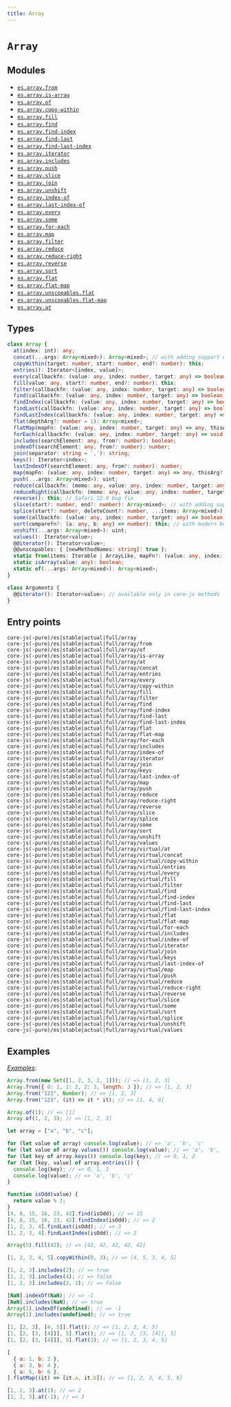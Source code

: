 ```yaml
---
title: Array
---
```


# `Array`

## Modules
- [`es.array.from`](https://github.com/zloirock/core-js/blob/master/packages/core-js/modules/es.array.from.js)
- [`es.array.is-array`](https://github.com/zloirock/core-js/blob/master/packages/core-js/modules/es.array.is-array.js)
- [`es.array.of`](https://github.com/zloirock/core-js/blob/master/packages/core-js/modules/es.array.of.js)
- [`es.array.copy-within`](https://github.com/zloirock/core-js/blob/master/packages/core-js/modules/es.array.copy-within.js)
- [`es.array.fill`](https://github.com/zloirock/core-js/blob/master/packages/core-js/modules/es.array.fill.js)
- [`es.array.find`](https://github.com/zloirock/core-js/blob/master/packages/core-js/modules/es.array.find.js)
- [`es.array.find-index`](https://github.com/zloirock/core-js/blob/master/packages/core-js/modules/es.array.find-index.js)
- [`es.array.find-last`](https://github.com/zloirock/core-js/blob/master/packages/core-js/modules/es.array.find-last.js)
- [`es.array.find-last-index`](https://github.com/zloirock/core-js/blob/master/packages/core-js/modules/es.array.find-last-index.js)
- [`es.array.iterator`](https://github.com/zloirock/core-js/blob/master/packages/core-js/modules/es.array.iterator.js)
- [`es.array.includes`](https://github.com/zloirock/core-js/blob/master/packages/core-js/modules/es.array.includes.js)
- [`es.array.push`](https://github.com/zloirock/core-js/blob/master/packages/core-js/modules/es.array.push.js)
- [`es.array.slice`](https://github.com/zloirock/core-js/blob/master/packages/core-js/modules/es.array.slice.js)
- [`es.array.join`](https://github.com/zloirock/core-js/blob/master/packages/core-js/modules/es.array.join.js)
- [`es.array.unshift`](https://github.com/zloirock/core-js/blob/master/packages/core-js/modules/es.array.unshift.js)
- [`es.array.index-of`](https://github.com/zloirock/core-js/blob/master/packages/core-js/modules/es.array.index-of.js)
- [`es.array.last-index-of`](https://github.com/zloirock/core-js/blob/master/packages/core-js/modules/es.array.last-index-of.js)
- [`es.array.every`](https://github.com/zloirock/core-js/blob/master/packages/core-js/modules/es.array.every.js)
- [`es.array.some`](https://github.com/zloirock/core-js/blob/master/packages/core-js/modules/es.array.some.js)
- [`es.array.for-each`](https://github.com/zloirock/core-js/blob/master/packages/core-js/modules/es.array.for-each.js)
- [`es.array.map`](https://github.com/zloirock/core-js/blob/master/packages/core-js/modules/es.array.map.js)
- [`es.array.filter`](https://github.com/zloirock/core-js/blob/master/packages/core-js/modules/es.array.filter.js)
- [`es.array.reduce`](https://github.com/zloirock/core-js/blob/master/packages/core-js/modules/es.array.reduce.js)
- [`es.array.reduce-right`](https://github.com/zloirock/core-js/blob/master/packages/core-js/modules/es.array.reduce-right.js)
- [`es.array.reverse`](https://github.com/zloirock/core-js/blob/master/packages/core-js/modules/es.array.reverse.js)
- [`es.array.sort`](https://github.com/zloirock/core-js/blob/master/packages/core-js/modules/es.array.sort.js)
- [`es.array.flat`](https://github.com/zloirock/core-js/blob/master/packages/core-js/modules/es.array.flat.js)
- [`es.array.flat-map`](https://github.com/zloirock/core-js/blob/master/packages/core-js/modules/es.array.flat-map.js)
- [`es.array.unscopables.flat`](https://github.com/zloirock/core-js/blob/master/packages/core-js/modules/es.array.unscopables.flat.js)
- [`es.array.unscopables.flat-map`](https://github.com/zloirock/core-js/blob/master/packages/core-js/modules/es.array.unscopables.flat-map.js)
- [`es.array.at`](https://github.com/zloirock/core-js/blob/master/packages/core-js/modules/es.array.at.js)

## Types
```ts
class Array {
  at(index: int): any;
  concat(...args: Array<mixed>): Array<mixed>; // with adding support of @@isConcatSpreadable and @@species
  copyWithin(target: number, start: number, end?: number): this;
  entries(): Iterator<[index, value]>;
  every(callbackfn: (value: any, index: number, target: any) => boolean, thisArg?: any): boolean;
  fill(value: any, start?: number, end?: number): this;
  filter(callbackfn: (value: any, index: number, target: any) => boolean, thisArg?: any): Array<mixed>; // with adding support of @@species
  find(callbackfn: (value: any, index: number, target: any) => boolean), thisArg?: any): any;
  findIndex(callbackfn: (value: any, index: number, target: any) => boolean, thisArg?: any): uint;
  findLast(callbackfn: (value: any, index: number, target: any) => boolean, thisArg?: any): any;
  findLastIndex(callbackfn: (value: any, index: number, target: any) => boolean, thisArg?: any): uint;
  flat(depthArg?: number = 1): Array<mixed>;
  flatMap(mapFn: (value: any, index: number, target: any) => any, thisArg: any): Array<mixed>;
  forEach(callbackfn: (value: any, index: number, target: any) => void, thisArg?: any): void;
  includes(searchElement: any, from?: number): boolean;
  indexOf(searchElement: any, from?: number): number;
  join(separator: string = ','): string;
  keys(): Iterator<index>;
  lastIndexOf(searchElement: any, from?: number): number;
  map(mapFn: (value: any, index: number, target: any) => any, thisArg?: any): Array<mixed>; // with adding support of @@species
  push(...args: Array<mixed>): uint;
  reduce(callbackfn: (memo: any, value: any, index: number, target: any) => any, initialValue?: any): any;
  reduceRight(callbackfn: (memo: any, value: any, index: number, target: any) => any, initialValue?: any): any;
  reverse(): this; // Safari 12.0 bug fix
  slice(start?: number, end?: number): Array<mixed>; // with adding support of @@species
  splice(start?: number, deleteCount?: number, ...items: Array<mixed>): Array<mixed>; // with adding support of @@species
  some(callbackfn: (value: any, index: number, target: any) => boolean, thisArg?: any): boolean;
  sort(comparefn?: (a: any, b: any) => number): this; // with modern behavior like stable sort
  unshift(...args: Array<mixed>): uint;
  values(): Iterator<value>;
  @@iterator(): Iterator<value>;
  @@unscopables: { [newMethodNames: string]: true };
  static from(items: Iterable | ArrayLike, mapFn?: (value: any, index: number) => any, thisArg?: any): Array<mixed>;
  static isArray(value: any): boolean;
  static of(...args: Array<mixed>): Array<mixed>;
}

class Arguments {
  @@iterator(): Iterator<value>; // available only in core-js methods
}
```

## Entry points

```
core-js(-pure)/es|stable|actual|full/array
core-js(-pure)/es|stable|actual|full/array/from
core-js(-pure)/es|stable|actual|full/array/of
core-js(-pure)/es|stable|actual|full/array/is-array
core-js(-pure)/es|stable|actual|full/array/at
core-js(-pure)/es|stable|actual|full/array/concat
core-js(-pure)/es|stable|actual|full/array/entries
core-js(-pure)/es|stable|actual|full/array/every
core-js(-pure)/es|stable|actual|full/array/copy-within
core-js(-pure)/es|stable|actual|full/array/fill
core-js(-pure)/es|stable|actual|full/array/filter
core-js(-pure)/es|stable|actual|full/array/find
core-js(-pure)/es|stable|actual|full/array/find-index
core-js(-pure)/es|stable|actual|full/array/find-last
core-js(-pure)/es|stable|actual|full/array/find-last-index
core-js(-pure)/es|stable|actual|full/array/flat
core-js(-pure)/es|stable|actual|full/array/flat-map
core-js(-pure)/es|stable|actual|full/array/for-each
core-js(-pure)/es|stable|actual|full/array/includes
core-js(-pure)/es|stable|actual|full/array/index-of
core-js(-pure)/es|stable|actual|full/array/iterator
core-js(-pure)/es|stable|actual|full/array/join
core-js(-pure)/es|stable|actual|full/array/keys
core-js(-pure)/es|stable|actual|full/array/last-index-of
core-js(-pure)/es|stable|actual|full/array/map
core-js(-pure)/es|stable|actual|full/array/push
core-js(-pure)/es|stable|actual|full/array/reduce
core-js(-pure)/es|stable|actual|full/array/reduce-right
core-js(-pure)/es|stable|actual|full/array/reverse
core-js(-pure)/es|stable|actual|full/array/slice
core-js(-pure)/es|stable|actual|full/array/splice
core-js(-pure)/es|stable|actual|full/array/some
core-js(-pure)/es|stable|actual|full/array/sort
core-js(-pure)/es|stable|actual|full/array/unshift
core-js(-pure)/es|stable|actual|full/array/values
core-js(-pure)/es|stable|actual|full/array/virtual/at
core-js(-pure)/es|stable|actual|full/array/virtual/concat
core-js(-pure)/es|stable|actual|full/array/virtual/copy-within
core-js(-pure)/es|stable|actual|full/array/virtual/entries
core-js(-pure)/es|stable|actual|full/array/virtual/every
core-js(-pure)/es|stable|actual|full/array/virtual/fill
core-js(-pure)/es|stable|actual|full/array/virtual/filter
core-js(-pure)/es|stable|actual|full/array/virtual/find
core-js(-pure)/es|stable|actual|full/array/virtual/find-index
core-js(-pure)/es|stable|actual|full/array/virtual/find-last
core-js(-pure)/es|stable|actual|full/array/virtual/find-last-index
core-js(-pure)/es|stable|actual|full/array/virtual/flat
core-js(-pure)/es|stable|actual|full/array/virtual/flat-map
core-js(-pure)/es|stable|actual|full/array/virtual/for-each
core-js(-pure)/es|stable|actual|full/array/virtual/includes
core-js(-pure)/es|stable|actual|full/array/virtual/index-of
core-js(-pure)/es|stable|actual|full/array/virtual/iterator
core-js(-pure)/es|stable|actual|full/array/virtual/join
core-js(-pure)/es|stable|actual|full/array/virtual/keys
core-js(-pure)/es|stable|actual|full/array/virtual/last-index-of
core-js(-pure)/es|stable|actual|full/array/virtual/map
core-js(-pure)/es|stable|actual|full/array/virtual/push
core-js(-pure)/es|stable|actual|full/array/virtual/reduce
core-js(-pure)/es|stable|actual|full/array/virtual/reduce-right
core-js(-pure)/es|stable|actual|full/array/virtual/reverse
core-js(-pure)/es|stable|actual|full/array/virtual/slice
core-js(-pure)/es|stable|actual|full/array/virtual/some
core-js(-pure)/es|stable|actual|full/array/virtual/sort
core-js(-pure)/es|stable|actual|full/array/virtual/splice
core-js(-pure)/es|stable|actual|full/array/virtual/unshift
core-js(-pure)/es|stable|actual|full/array/virtual/values
```

## Examples
[_Examples_](https://tinyurl.com/2br28bgj):

```js
Array.from(new Set([1, 2, 3, 2, 1])); // => [1, 2, 3]
Array.from({ 0: 1, 1: 2, 2: 3, length: 3 }); // => [1, 2, 3]
Array.from("123", Number); // => [1, 2, 3]
Array.from("123", (it) => it * it); // => [1, 4, 9]

Array.of(1); // => [1]
Array.of(1, 2, 3); // => [1, 2, 3]

let array = ["a", "b", "c"];

for (let value of array) console.log(value); // => 'a', 'b', 'c'
for (let value of array.values()) console.log(value); // => 'a', 'b', 'c'
for (let key of array.keys()) console.log(key); // => 0, 1, 2
for (let [key, value] of array.entries()) {
  console.log(key); // => 0, 1, 2
  console.log(value); // => 'a', 'b', 'c'
}

function isOdd(value) {
  return value % 2;
}
[4, 8, 15, 16, 23, 42].find(isOdd); // => 15
[4, 8, 15, 16, 23, 42].findIndex(isOdd); // => 2
[1, 2, 3, 4].findLast(isOdd); // => 3
[1, 2, 3, 4].findLastIndex(isOdd); // => 2

Array(5).fill(42); // => [42, 42, 42, 42, 42]

[1, 2, 3, 4, 5].copyWithin(0, 3); // => [4, 5, 3, 4, 5]

[1, 2, 3].includes(2); // => true
[1, 2, 3].includes(4); // => false
[1, 2, 3].includes(2, 2); // => false

[NaN].indexOf(NaN); // => -1
[NaN].includes(NaN); // => true
Array(1).indexOf(undefined); // => -1
Array(1).includes(undefined); // => true

[1, [2, 3], [4, 5]].flat(); // => [1, 2, 3, 4, 5]
[1, [2, [3, [4]]], 5].flat(); // => [1, 2, [3, [4]], 5]
[1, [2, [3, [4]]], 5].flat(3); // => [1, 2, 3, 4, 5]

[
  { a: 1, b: 2 },
  { a: 3, b: 4 },
  { a: 5, b: 6 },
].flatMap((it) => [it.a, it.b]); // => [1, 2, 3, 4, 5, 6]

[1, 2, 3].at(1); // => 2
[1, 2, 3].at(-1); // => 3
```

